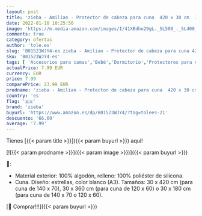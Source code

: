 ```yaml
---
layout: post
title: 'zieba - Amilian - Protector de cabeza para cuna  420 x 30 cm  360 x 30 cm  180 x 30 cm  protector de bordes para bebé  Patrón: Asterisco blanco  A3   360 x 30 cm '
date: 2022-01-10 10:25:50
image: 'https://m.media-amazon.com/images/I/41XBdho29gL._SL500_._SL400_.jpg'
comments: true
category: ofertas
author: 'tole.es'
slug: 'B01523WJY4-es zieba - Amilian - Protector de cabeza para cuna 420 x 30...'
sku: 'B01523WJY4-es'
tags: [ 'Accesorios para camas','Bebé','Dormitorio','Protectores para cunas y camas de bebé','Ropa de cama','bebé','zieba', ]
actualPrice: 7.99 EUR
currency: EUR
price: 7.99
comparePrice: 23.99 EUR
prodname: 'zieba - Amilian - Protector de cabeza para cuna  420 x 30 cm  360 x 30 cm  180 x 30 cm  protector de bordes para bebé  Patrón: Asterisco blanco  A3   360 x 30 cm '
country: 'es'
flag: '🇪🇸'
brand: 'zieba'
buyurl: 'https://www.amazon.es/dp/B01523WJY4/?tag=tolees-21'
descuento: '66.69'
average: '7.99'
---
```


Tienes [{{< param title >}}]({{< param buyurl >}}) aqui!

[![{{< param prodname >}}]({{< param image >}})]({{< param buyurl >}})

🔎:

- Material exterior: 100% algodón, relleno: 100% poliéster de silicona.
- Cuna. Diseño: estrellas, color blanco (A3). Tamaños: 30 x 420 cm (para cuna de 140 x 70), 30 x 360 cm (para cuna de 120 x 60) o 30 x 180 cm (para cuna de 140 x 70 o 120 x 60).

[🛒 Comprar!!!]({{< param buyurl >}})
